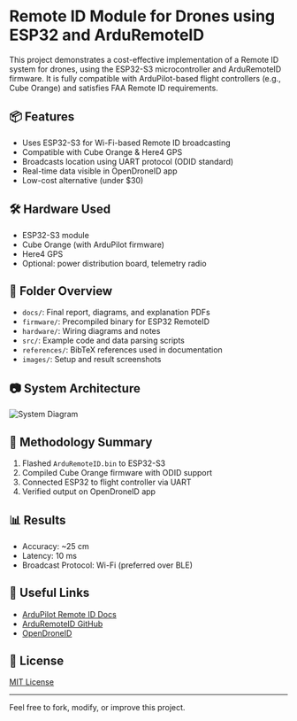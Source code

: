 # Remote ID Module for Drones using ESP32 and ArduRemoteID

This project demonstrates a cost-effective implementation of a Remote ID system for drones, using the ESP32-S3 microcontroller and ArduRemoteID firmware. It is fully compatible with ArduPilot-based flight controllers (e.g., Cube Orange) and satisfies FAA Remote ID requirements.

## 📦 Features
- Uses ESP32-S3 for Wi-Fi-based Remote ID broadcasting
- Compatible with Cube Orange & Here4 GPS
- Broadcasts location using UART protocol (ODID standard)
- Real-time data visible in OpenDroneID app
- Low-cost alternative (under \$30)

## 🛠 Hardware Used
- ESP32-S3 module
- Cube Orange (with ArduPilot firmware)
- Here4 GPS
- Optional: power distribution board, telemetry radio

## 📁 Folder Overview
- `docs/`: Final report, diagrams, and explanation PDFs
- `firmware/`: Precompiled binary for ESP32 RemoteID
- `hardware/`: Wiring diagrams and notes
- `src/`: Example code and data parsing scripts
- `references/`: BibTeX references used in documentation
- `images/`: Setup and result screenshots

## 📷 System Architecture
![System Diagram](images/architecture_diagram.png)

## 🧠 Methodology Summary
1. Flashed `ArduRemoteID.bin` to ESP32-S3
2. Compiled Cube Orange firmware with ODID support
3. Connected ESP32 to flight controller via UART
4. Verified output on OpenDroneID app

## 📊 Results
- Accuracy: ~25 cm
- Latency: 10 ms
- Broadcast Protocol: Wi-Fi (preferred over BLE)

## 🔗 Useful Links
- [ArduPilot Remote ID Docs](https://ardupilot.org/copter/docs/common-remoteid.html)
- [ArduRemoteID GitHub](https://github.com/ArduPilot/ArduRemoteID)
- [OpenDroneID](https://opendroneid.org)

## 📜 License
[MIT License](LICENSE)

---

Feel free to fork, modify, or improve this project.
